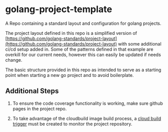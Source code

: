 
# golang-project-template

A Repo containing a standard layout and configuration for golang projects.

The project layout defined in this repo is a simplified version of [https://github.com/golang-standards/project-layout](https://github.com/golang-standards/project-layout)
with some additional ci/cd setup added in. Some of the patterns defined in that example are overkill for our current needs, however this can easily be updated if needs change.

The basic structure provided in this repo as intended to serve as a starting point when starting a new go project and to avoid boilerplate.

## Additional Steps

1. To ensure the code coverage functionality is working, make sure github pages in the project repo.

2. To take advantage of the cloudbuild image build process, a [cloud build trigger](https://cloud.google.com/build/docs/automating-builds/create-manage-triggers) must be created to monitor the project repository.

